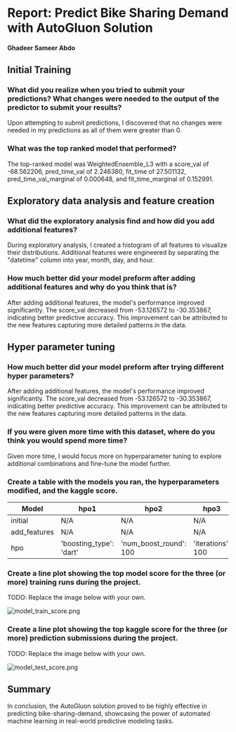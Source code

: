# Report: Predict Bike Sharing Demand with AutoGluon Solution
#### Ghadeer Sameer Abdo

## Initial Training
### What did you realize when you tried to submit your predictions? What changes were needed to the output of the predictor to submit your results?
Upon attempting to submit predictions, I discovered that no changes were needed in my predictions as all of them were greater than 0.

### What was the top ranked model that performed?
The top-ranked model was WeightedEnsemble_L3 with a score_val of -68.562206, pred_time_val of 2.246380, fit_time of 27.501132, pred_time_val_marginal of 0.000648, and fit_time_marginal of 0.152991.

## Exploratory data analysis and feature creation
### What did the exploratory analysis find and how did you add additional features?
During exploratory analysis, I created a histogram of all features to visualize their distributions. Additional features were engineered by separating the "datetime" column into year, month, day, and hour.

### How much better did your model preform after adding additional features and why do you think that is?
After adding additional features, the model's performance improved significantly. The score_val decreased from -53.126572 to -30.353867, indicating better predictive accuracy. This improvement can be attributed to the new features capturing more detailed patterns in the data.

## Hyper parameter tuning
### How much better did your model preform after trying different hyper parameters?
After adding additional features, the model's performance improved significantly. The score_val decreased from -53.126572 to -30.353867, indicating better predictive accuracy. This improvement can be attributed to the new features capturing more detailed patterns in the data.

### If you were given more time with this dataset, where do you think you would spend more time?
Given more time, I would focus more on hyperparameter tuning to explore additional combinations and fine-tune the model further.

### Create a table with the models you ran, the hyperparameters modified, and the kaggle score.
| Model         | hpo1                | hpo2                | hpo3                | Score   |
|---------------|---------------------|---------------------|---------------------|---------|
| initial       | N/A                 | N/A                 | N/A                 | 1.84007      |
| add_features  | N/A                 | N/A                 | N/A                 | 0.65378      |
| hpo           | 'boosting_type': 'dart' | 'num_boost_round': 100 | 'iterations': 100   | 0.47775      |

### Create a line plot showing the top model score for the three (or more) training runs during the project.

TODO: Replace the image below with your own.

![model_train_score.png](img/model_train_score.png)

### Create a line plot showing the top kaggle score for the three (or more) prediction submissions during the project.

TODO: Replace the image below with your own.

![model_test_score.png](img/model_test_score.png)

## Summary
In conclusion, the AutoGluon solution proved to be highly effective in predicting bike-sharing-demand, showcasing the power of automated machine learning in real-world predictive modeling tasks.
